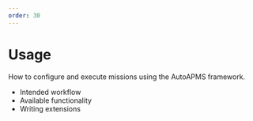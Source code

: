 ```yaml
---
order: 30
---
```

# Usage

How to configure and execute missions using the AutoAPMS framework.

- Intended workflow
- Available functionality
- Writing extensions
